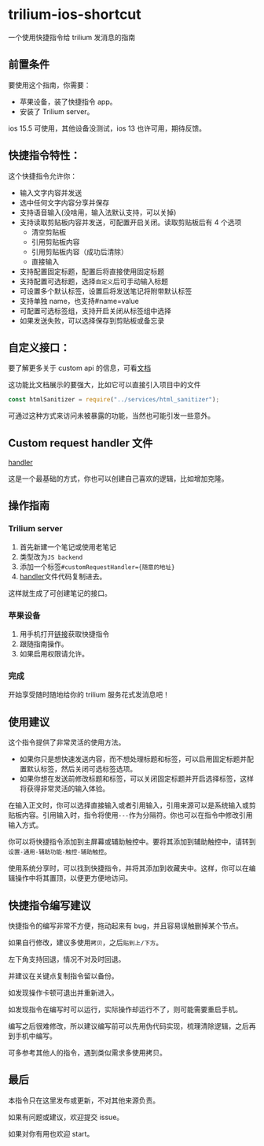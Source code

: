# trilium-ios-shortcut

一个使用快捷指令给 trilium 发消息的指南

## 前置条件

要使用这个指南，你需要：

- 苹果设备，装了快捷指令 app。
- 安装了 Trilium server。

ios 15.5 可使用，其他设备没测试，ios 13 也许可用，期待反馈。

## 快捷指令特性：

这个快捷指令允许你：

- 输入文字内容并发送
- 选中任何文字内容分享并保存
- 支持语音输入(没啥用，输入法默认支持，可以关掉)
- 支持读取剪贴板内容并发送，可配置开启关闭。读取剪贴板后有 4 个选项
  - 清空剪贴板
  - 引用剪贴板内容
  - 引用剪贴板内容（成功后清除）
  - 直接输入
- 支持配置固定标题，配置后将直接使用固定标题
- 支持配置可选标题，选择`自定义`后可手动输入标题
- 可设置多个默认标签，设置后将发送笔记将附带默认标签
- 支持单独 name，也支持#name=value
- 可配置可选标签组，支持开启关闭从标签组中选择
- 如果发送失败，可以选择保存到剪贴板或备忘录

## 自定义接口：

要了解更多关于 custom api 的信息，可看[文档](https://github.com/zadam/trilium/wiki/Custom-request-handler)

这功能比文档展示的要强大，比如它可以直接引入项目中的文件

```js
const htmlSanitizer = require("../services/html_sanitizer");
```

可通过这种方式来访问未被暴露的功能，当然也可能引发一些意外。

## Custom request handler 文件

[handler](./handler.js)

这是一个最基础的方式，你也可以创建自己喜欢的逻辑，比如增加克隆。

## 操作指南

### Trilium server

1. 首先新建一个笔记或使用老笔记
2. 类型改为`JS backend`
3. 添加一个标签`#customRequestHandler={随意的地址} `
4. [handler](./handler.js)文件代码复制进去。

这样就生成了可创建笔记的接口。

### 苹果设备

1. 用手机打开[链接](https://www.icloud.com/shortcuts/3c8bf47b20aa4b6e88cff1452e704729)获取快捷指令
2. 跟随指南操作。
3. 如果启用权限请允许。

### 完成

开始享受随时随地给你的 trilium 服务花式发消息吧！

## 使用建议

这个指令提供了非常灵活的使用方法。

- 如果你只是想快速发送内容，而不想处理标题和标签，可以启用固定标题并配置默认标签，然后关闭可选标签选项。
- 如果你想在发送前修改标题和标签，可以关闭固定标题并开启选择标签，这样将获得非常灵活的输入体验。

在输入正文时，你可以选择直接输入或者引用输入，引用来源可以是系统输入或剪贴板内容。引用输入时，指令将使用`---`作为分隔符。你也可以在指令中修改引用输入方式。

你可以将快捷指令添加到主屏幕或辅助触控中。要将其添加到辅助触控中，请转到`设置-通用-辅助功能-触控-辅助触控`。

使用系统分享时，可以找到快捷指令，并将其添加到收藏夹中。这样，你可以在编辑操作中将其置顶，以便更方便地访问。

## 快捷指令编写建议

快捷指令的编写非常不方便，拖动起来有 bug，并且容易误触删掉某个节点。

如果自行修改，建议多使用`拷贝`，之后`贴到上/下方`。

左下角支持回退，情况不对及时回退。

并建议在关键点复制指令留以备份。

如发现操作卡顿可退出并重新进入。

如发现指令在编写时可以运行，实际操作却运行不了，则可能需要重启手机。

编写之后很难修改，所以建议编写前可以先用伪代码实现，梳理清除逻辑，之后再到手机中编写。

可多参考其他人的指令，遇到类似需求多使用拷贝。

## 最后

本指令只在这里发布或更新，不对其他来源负责。

如果有问题或建议，欢迎提交 issue。

如果对你有用也欢迎 start。
